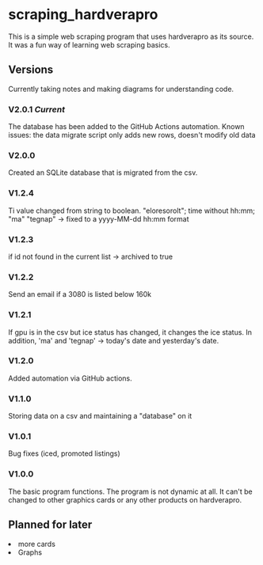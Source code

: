 # scraping_hardverapro
This is a simple web scraping program that uses hardverapro as its source.
It was a fun way of learning web scraping basics.

## Versions

Currently taking notes and making diagrams for understanding code.

### V2.0.1 *Current*
The database has been added to the GitHub Actions automation.
Known issues: the data migrate script only adds new rows, doesn't modify old data

### V2.0.0
Created an SQLite database that is migrated from the csv.

### V1.2.4
Ti value changed from string to boolean.
"eloresorolt"; time without hh:mm; "ma" "tegnap" -> fixed to a yyyy-MM-dd hh:mm format

### V1.2.3 
if id not found in the current list -> archived to true

### V1.2.2
Send an email if a 3080 is listed below 160k

### V1.2.1
If gpu is in the csv but ice status has changed, it changes the ice status. In addition,
'ma' and 'tegnap' -> today's date and yesterday's date.

### V1.2.0
Added automation via GitHub actions.

### V1.1.0
Storing data on a csv and maintaining a "database" on it

### V1.0.1
Bug fixes (iced, promoted listings)

### V1.0.0
The basic program functions. The program is not dynamic at all. 
It can't be changed to other graphics cards or any other products on hardverapro.

## Planned for later
<li>more cards </li>
<li>Graphs</li>
